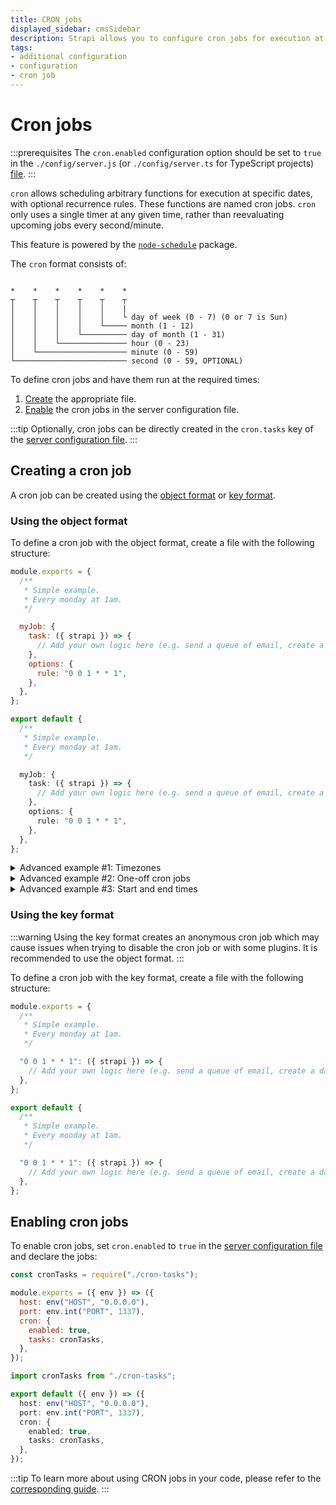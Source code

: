 ```yaml
---
title: CRON jobs
displayed_sidebar: cmsSidebar
description: Strapi allows you to configure cron jobs for execution at specific dates and times, with optional reoccurrence rules.
tags:
- additional configuration
- configuration
- cron job
---
```


# Cron jobs

:::prerequisites
The `cron.enabled` configuration option should be set to `true` in the `./config/server.js` (or `./config/server.ts` for TypeScript projects) [file](/cms/configurations/server).
:::

`cron` allows scheduling arbitrary functions for execution at specific dates, with optional recurrence rules. These functions are named cron jobs. `cron` only uses a single timer at any given time, rather than reevaluating upcoming jobs every second/minute.

This feature is powered by the [`node-schedule`](https://www.npmjs.com/package/node-schedule) package.

The `cron` format consists of:

```

*    *    *    *    *    *
┬    ┬    ┬    ┬    ┬    ┬
│    │    │    │    │    |
│    │    │    │    │    └ day of week (0 - 7) (0 or 7 is Sun)
│    │    │    │    └───── month (1 - 12)
│    │    │    └────────── day of month (1 - 31)
│    │    └─────────────── hour (0 - 23)
│    └──────────────────── minute (0 - 59)
└───────────────────────── second (0 - 59, OPTIONAL)

```

To define cron jobs and have them run at the required times:

1. [Create](#creating-a-cron-job) the appropriate file.
2. [Enable](#enabling-cron-jobs) the cron jobs in the server configuration file.

:::tip
Optionally, cron jobs can be directly created in the `cron.tasks` key of the [server configuration file](/cms/configurations/server).
:::

## Creating a cron job

A cron job can be created using the [object format](#using-the-object-format) or [key format](#using-the-key-format).

### Using the object format

To define a cron job with the object format, create a file with the following structure:

<Tabs groupId="js-ts">

<TabItem value="javascript" label="JavaScript">

```js title="./config/cron-tasks.js"
module.exports = {
  /**
   * Simple example.
   * Every monday at 1am.
   */

  myJob: {
    task: ({ strapi }) => {
      // Add your own logic here (e.g. send a queue of email, create a database backup, etc.).
    },
    options: {
      rule: "0 0 1 * * 1",
    },
  },
};
```

</TabItem>

<TabItem value="typescript" label="TypeScript">

```ts title="./config/cron-tasks.ts"
export default {
  /**
   * Simple example.
   * Every monday at 1am.
   */

  myJob: {
    task: ({ strapi }) => {
      // Add your own logic here (e.g. send a queue of email, create a database backup, etc.).
    },
    options: {
      rule: "0 0 1 * * 1",
    },
  },
};
```

</TabItem>

</Tabs>

<details>
<summary>Advanced example #1: Timezones</summary>

The following cron job runs on a specific timezone:

<Tabs groupId="js-ts">

<TabItem value="javascript" label="JavaScript">

```js title="./config/cron-tasks.js"
module.exports = {
  /**
   * Cron job with timezone example.
   * Every Monday at 1am for Asia/Dhaka timezone.
   * List of valid timezones: https://en.wikipedia.org/wiki/List_of_tz_database_time_zones#List
   */

  myJob: {
    task: ({ strapi }) => {
      /* Add your own logic here */
    },
    options: {
      rule: "0 0 1 * * 1",
      tz: "Asia/Dhaka",
    },
  },
};
```

</TabItem>

<TabItem value="typescript" label="TypeScript">

```ts title="./config/cron-tasks.ts"
export default {
  /**
   * Cron job with timezone example.
   * Every Monday at 1am for Asia/Dhaka timezone.
   * List of valid timezones: https://en.wikipedia.org/wiki/List_of_tz_database_time_zones#List
   */

  myJob: {
    task: ({ strapi }) => {
      /* Add your own logic here */
    },
    options: {
      rule: "0 0 1 * * 1",
      tz: "Asia/Dhaka",
    },
  },
};
```

</TabItem>

</Tabs>

</details>

<details>
<summary>Advanced example #2: One-off cron jobs</summary>
The following cron job is run only once at a given time:

<Tabs groupId="js-ts">

<TabItem value="javascript" label="JavaScript">

```js title="./config/cron-tasks.js"
module.exports = {
  myJob: {
    task: ({ strapi }) => {
      /* Add your own logic here */
    },
    // only run once after 10 seconds
    options: new Date(Date.now() + 10000),
  },
};
```

</TabItem>

<TabItem value="typescript" label="TypeScript">

```ts title="./config/cron-tasks.ts"
export default {
  myJob: {
    task: ({ strapi }) => {
      /* Add your own logic here */
    },
    // only run once after 10 seconds
    options: new Date(Date.now() + 10000),
  },
};
```

</TabItem>

</Tabs>

</details>

<details>
<summary>Advanced example #3: Start and end times</summary>

The following cron job uses start and end times:

<Tabs groupId="js-ts">

<TabItem value="javascript" label="JavaScript">

```js title="./config/cron-tasks.js"
module.exports = {
  myJob: {
    task: ({ strapi }) => {
      /* Add your own logic here */
    },
    options: {
      rule: "* * * * * *",
      // start 10 seconds from now
      start: new Date(Date.now() + 10000),
      // end 20 seconds from now
      end: new Date(Date.now() + 20000),
    },
  },
};
```

</TabItem>

<TabItem value="typescript" label="TypeScript">

```ts title="./config/cron-tasks.ts"
export default {
  myJob: {
    task: ({ strapi }) => {
      /* Add your own logic here */
    },
    // only run once after 10 seconds
    options: {
      rule: "* * * * * *",
      // start 10 seconds from now
      start: new Date(Date.now() + 10000),
      // end 20 seconds from now
      end: new Date(Date.now() + 20000),
    },
  },
};
```

</TabItem>

</Tabs>

</details>

### Using the key format

:::warning
Using the key format creates an anonymous cron job which may cause issues when trying to disable the cron job or with some plugins. It is recommended to use the object format.
:::

To define a cron job with the key format, create a file with the following structure:

<Tabs groupId="js-ts">

<TabItem value="javascript" label="JavaScript">

```js title="./config/cron-tasks.js"
module.exports = {
  /**
   * Simple example.
   * Every monday at 1am.
   */

  "0 0 1 * * 1": ({ strapi }) => {
    // Add your own logic here (e.g. send a queue of email, create a database backup, etc.).
  },
};
```

</TabItem>

<TabItem value="typescript" label="TypeScript">

```ts title="./config/cron-tasks.ts"
export default {
  /**
   * Simple example.
   * Every monday at 1am.
   */

  "0 0 1 * * 1": ({ strapi }) => {
    // Add your own logic here (e.g. send a queue of email, create a database backup, etc.).
  },
};
```

</TabItem>

</Tabs>



## Enabling cron jobs

To enable cron jobs, set `cron.enabled` to `true` in the [server configuration file](/cms/configurations/server) and declare the jobs:

<Tabs groupId="js-ts">

<TabItem value="javascript" label="JavaScript">

```js title="./config/server.js"
const cronTasks = require("./cron-tasks");

module.exports = ({ env }) => ({
  host: env("HOST", "0.0.0.0"),
  port: env.int("PORT", 1337),
  cron: {
    enabled: true,
    tasks: cronTasks,
  },
});
```

</TabItem>

<TabItem value="typescript" label="TypeScript">

```ts title="./config/server.ts"
import cronTasks from "./cron-tasks";

export default ({ env }) => ({
  host: env("HOST", "0.0.0.0"),
  port: env.int("PORT", 1337),
  cron: {
    enabled: true,
    tasks: cronTasks,
  },
});
```

</TabItem>

</Tabs>

:::tip
To learn more about using CRON jobs in your code, please refer to the [corresponding guide](/cms/configurations/guides/use-cron-jobs).
:::
